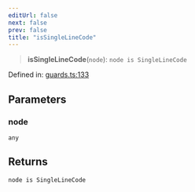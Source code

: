 ```yaml
---
editUrl: false
next: false
prev: false
title: "isSingleLineCode"
---
```


> **isSingleLineCode**(`node`): `node is SingleLineCode`

Defined in: [guards.ts:133](https://github.com/rcs-agents/rcs-lang/blob/d67a89cedb553bfd3c4dced3f75360ae0dfac4db/packages/ast/src/guards.ts#L133)

## Parameters

### node

`any`

## Returns

`node is SingleLineCode`

